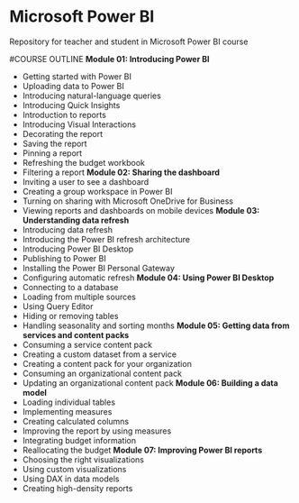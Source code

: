 # Microsoft Power BI 
Repository
for teacher and student
in Microsoft Power BI course

#COURSE OUTLINE
<B>Module 01: Introducing Power BI</B><BR>
- Getting started with Power BI
- Uploading data to Power BI
- Introducing natural-language queries
- Introducing Quick Insights
- Introduction to reports
- Introducing Visual Interactions
- Decorating the report
- Saving the report
- Pinning a report
- Refreshing the budget workbook
- Filtering a report
<B>Module 02: Sharing the dashboard</B><BR>
- Inviting a user to see a dashboard
- Creating a group workspace in Power BI
- Turning on sharing with Microsoft OneDrive for Business
- Viewing reports and dashboards on mobile devices
<B>Module 03: Understanding data refresh</B><BR>
- Introducing data refresh
- Introducing the Power BI refresh architecture
- Introducing Power BI Desktop
- Publishing to Power BI
- Installing the Power BI Personal Gateway
- Configuring automatic refresh
<B>Module 04: Using Power BI Desktop</B><BR>
- Connecting to a database
- Loading from multiple sources
- Using Query Editor
- Hiding or removing tables
- Handling seasonality and sorting months
<B>Module 05: Getting data from services and content packs</B><BR>
- Consuming a service content pack
- Creating a custom dataset from a service
- Creating a content pack for your organization
- Consuming an organizational content pack
- Updating an organizational content pack
<B>Module 06: Building a data model</B><BR>
- Loading individual tables
- Implementing measures
- Creating calculated columns
- Improving the report by using measures
- Integrating budget information
- Reallocating the budget
<B>Module 07: Improving Power BI reports</B><BR>
- Choosing the right visualizations
- Using custom visualizations
- Using DAX in data models
- Creating high-density reports
